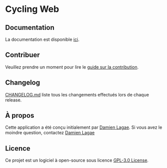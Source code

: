 # Cycling Web

## Documentation
La documentation est disponible [ici](./docs/index.md).

## Contribuer
Veuillez prendre un moment pour lire le [guide sur la contribution](./docs/CONTRIBUTING.md).

## Changelog
[CHANGELOG.md](./docs/CHANGELOG.md) liste tous les changements effectués lors de chaque release.

## À propos
Cette application a été conçu initialement par [Damien Lagae](https://github.com/damienlagae). Si vous avez le moindre question, contactez [Damien Lagae](mailto:damienlagae@gmail.com?subject=[Github]%20cycling-web)

## Licence

Ce projet est un logiciel à open-source sous licence [GPL-3.0 License](LICENSE).
